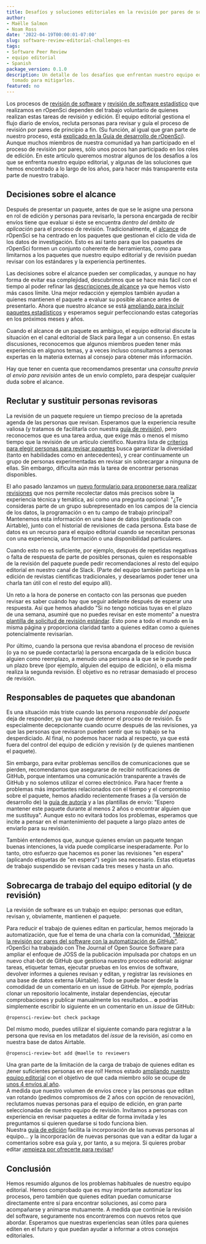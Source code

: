 ```yaml
---
title: Desafíos y soluciones editoriales en la revisión por pares de software
author:
- Maëlle Salmon
- Noam Ross
date: '2022-04-19T00:00:01-07:00'
slug: software-review-editorial-challenges-es
tags:
- Software Peer Review
- equipo editorial
- Spanish
package_version: 0.1.0
description: Un detalle de los desafíos que enfrentan nuestro equipo editorial y las medidas que hemos
  tomado para mitigarlos.
featured: no
---
```


Los procesos de [revisión de software](/software-review/) y [revisión de software estadístico](/stat-software-review/) que realizamos en rOpenSci dependen del trabajo voluntario de quienes realizan estas tareas de revisión y edición.
El equipo editorial gestiona el flujo diario de envíos, recluta personas para revisar y guía el proceso de revisión por pares de principio a fin. (Su función, al igual que gran parte de nuestro proceso, está [explicado en la Guía de desarrollo de rOpenSci](https://devguide.ropensci.org/editorguide.html)). Aunque muchos miembros de nuestra comunidad ya han participado en el proceso de revisión por pares, sólo unos pocos han participado en los roles de edición. En este artículo queremos mostrar algunos de los desafíos a los que se enfrenta nuestro equipo editorial, y algunas de las soluciones que hemos encontrado a lo largo de los años, para hacer más transparente esta parte de nuestro trabajo.

## Decisiones sobre el alcance

Después de presentar un paquete, antes de que se le asigne una persona en rol de edición y personas para revisarlo, la persona encargada de recibir envíos tiene que evaluar si éste se encuentra *dentro del ámbito de aplicación* para el proceso de revisión. Tradicionalmente, el [alcance](https://devguide.ropensci.org/policies.html#aims-and-scope) de rOpenSci se ha centrado en los paquetes que gestionan el ciclo de vida de los datos de investigación. Esto es así tanto para que los paquetes de rOpenSci formen un conjunto coherente de herramientas, como para limitarnos a los paquetes que nuestro equipo editorial y de revisión puedan revisar con los estándares y la experiencia pertinentes.

Las decisiones sobre el alcance pueden ser complicadas, y aunque no hay forma de evitar esa complejidad, descubrimos que se hace más fácil con el tiempo al poder refinar las [descripciones de alcance](https://devguide.ropensci.org/policies.html#aims-and-scope) ya que hemos visto más casos límite.
Una mejor redacción y ejemplos también ayudan a quienes mantienen el paquete a evaluar su posible alcance antes de presentarlo. Ahora que nuestro alcance se está [ampliando para incluir paquetes estadísticos](https://stats-devguide.ropensci.org/overview.html#overview-categories) y esperamos seguir perfeccionando estas categorías en los próximos meses y años.

Cuando el alcance de un paquete es ambiguo, el equipo editorial discute la situación en el canal editorial de Slack para llegar a un consenso.
En estas discusiones, reconocemos que algunos miembros pueden tener más experiencia en algunos temas, y a veces incluso consultamos a personas expertas en la materia externas al consejo para obtener más información.

Hay que tener en cuenta que recomendamos presentar una *consulta previa al envío para revisión* antes de un envío completo, para despejar cualquier duda sobre el alcance.

## Reclutar y sustituir personas revisoras

La revisión de un paquete requiere un tiempo precioso de la apretada agenda de las personas que revisan.
Esperamos que la experiencia resulte valiosa (y tratamos de facilitarla con nuestra [guía de revisión](https://devguide.ropensci.org/reviewerguide.html)), pero reconocemos que es una tarea ardua, que exige más o menos el mismo tiempo que la revisión de un artículo científico.
Nuestra lista de [criterios para elegir personas para revisar paquetes](https://devguide.ropensci.org/editorguide.html#criteria-for-choosing-a-reviewer) busca garantizar la diversidad (tanto en habilidades como en antecedentes), y crear continuamente un grupo de personas experimentadas en revisar sin sobrecargar a ninguna de ellas. Sin embargo, dificulta aún más la tarea de encontrar personas disponibles. 

El año pasado lanzamos un [nuevo formulario para proponerse para realizar revisiones](/blog/2021/11/18/devguide-0.7.0/#a-new-form-for-volunteer-reviewing) que nos permite recolectar datos más precisos sobre la experiencia técnica y temática, así como una pregunta opcional: "¿Te consideras parte de un grupo subrepresentado en los campos de la ciencia de los datos, la programación o en tu campo de trabajo principal?
Mantenemos esta información en una base de datos (gestionada con Airtable), junto con el historial de revisiones de cada persona. 
Esta base de datos es un recurso para el equipo editorial cuando se necesitan personas con una experiencia, una formación o una disponibilidad particulares.

Cuando esto no es suficiente, por ejemplo, después de repetidas negativas o falta de respuesta de parte de posibles personas, quien es responsable de la revisión del paquete puede pedir recomendaciones al resto del equipo editorial en nuestro canal de Slack. (Parte del equipo también participa en la edición de revistas científicas tradicionales, y desearíamos poder tener una charla tan útil con el resto del equipo allí).

Un reto a la hora de ponerse en contacto con las personas que pueden revisar es saber cuándo hay que seguir adelante después de esperar una respuesta. Así que hemos añadido "Si no tengo noticias tuyas en el plazo de una semana, asumiré que no puedes revisar en este momento" a nuestra [plantilla de solicitud de revisión estándar](https://devguide.ropensci.org/reviewrequesttemplate.html). Esto pone a todo el mundo en la misma página y proporciona claridad tanto a quienes editan como a quienes potencialmente revisarían. 

Por último, cuando la persona que revisa abandona el proceso de revisión (o ya no se puede contactarla)
la persona encargada de la edición busca alguien como reemplazo, a menudo una persona a la que se le puede pedir un plazo breve (por ejemplo, alguien del equipo de edición), o ella misma realiza la segunda revisión.
El objetivo es no retrasar demasiado el proceso de revisión.

## Responsables de paquetes que abandonan

Es una situación más triste cuando las persona *responsable del paquete* deja de responder, ya que hay que detener el proceso de revisión.
Es especialmente decepcionante cuando ocurre después de las revisiones, ya que las personas que revisaron pueden sentir que su trabajo se ha desperdiciado.
Al final, no podemos hacer nada al respecto, ya que está fuera del control del equipo de edición y revisión (y de quienes mantienen el paquete).

Sin embargo, para evitar problemas sencillos de comunicaciones que se pierden, recomendamos que asegurarse de recibir notificaciones de GitHub, porque intentamos una comunicación transparente a través de GitHub y no solemos utilizar el correo electrónico.
Para hacer frente a problemas más importantes relacionados con el tiempo y el compromiso sobre el paquete, hemos añadido recientemente frases a (la versión de desarrollo de) la [guía de autoría](https://devdevguide.netlify.app/authors-guide.html) y a las plantillas de envío: "Espero mantener este paquete durante al menos 2 años o encontrar alguien que me sustituya".
Aunque esto no evitará todos los problemas, esperamos que incite a pensar en el mantenimiento del paquete a largo plazo antes de enviarlo para su revisión.

También entendemos que, aunque quienes envían un paquete tengan buenas intenciones, la vida puede complicarse inesperadamente.
Por lo tanto, otro esfuerzo que hacemos es poner las revisiones "en espera" (aplicando etiquetas de "en espera") según sea necesario.
Estas etiquetas de trabajo suspendido se revisan cada tres meses y hasta un año.

## Sobrecarga de trabajo del equipo editorial (y de revisión)

La revisión de software es un trabajo en equipo: personas que editan, revisan y, obviamente, mantienen el paquete.

Para reducir el trabajo de quienes editan en particular, hemos mejorado la automatización, que fue el tema de una charla con la comunidad, ["Mejorar la revisión por pares del software con la automatización de GitHub"](/commcalls/dec2021-automation/).
rOpenSci ha trabajado con The Journal of Open Source Software para ampliar el enfoque de JOSS de la publicación impulsada por chatops en un nuevo chat-bot de GitHub que gestiona nuestro proceso editorial: asignar tareas, etiquetar temas, ejecutar pruebas en los envíos de software, devolver informes a quienes revisan y editan, y registrar las revisiones en una base de datos externa (Airtable). Todo se puede hacer desde la comodidad de un comentario en un issue de GitHub.
Por ejemplo, podrías clonar un repositorio localmente, instalar dependencias, ejecutar comprobaciones y publicar manualmente los resultados... **o** podrías simplemente escribir lo siguiente en un comentario en un _issue_ de GitHub:

```
@ropensci-review-bot check package
```

Del mismo modo, puedes utilizar el siguiente comando para registrar a la persona que revisa en los metadatos del _issue_ de la revisión, así como en nuestra base de datos Airtable.

```
@ropensci-review-bot add @maelle to reviewers
```

Una gran parte de la limitación de la carga de trabajo de quienes editan es ¡tener suficientes personas en ese rol!  Hemos estado [ampliando nuestro equipo editorial](/tags/editors/) con el objetivo de que cada miembro sólo se ocupe de [unos 4 envíos al año](https://devdevguide.netlify.app/editorguide.html#editors-responsabilities).  
A medida que nuestro volumen de envíos crece y las personas que editan van rotando (pedimos compromisos de 2 años con opción de renovación), reclutamos nuevas personas para el equipo de edición, en gran parte seleccionadas de nuestro equipo de revisión.
Invitamos a personas con experiencia en revisar paquetes a editar de forma invitada y les preguntamos si quieren quedarse si todo funciona bien.  
Nuestra [guía de edición](https://devguide.ropensci.org/editorguide.html) facilita la incorporación de las nuevas personas al equipo... y la incorporación de nuevas personas que van a editar da lugar a comentarios sobre esa guía y, por tanto, a su mejora.
Si quieres probar editar ¡[empieza por ofrecerte para revisar](/software-reviewer)!

## Conclusión

Hemos resumido algunos de los problemas habituales de nuestro equipo editorial.
Hemos comprobado que es muy importante automatizar los procesos, pero también que quienes editan puedan comunicarse directamente entre sí para encontrar soluciones, así como para acompañarse y animarse mutuamente.
A medida que continúe la revisión del software, seguramente nos encontraremos con nuevos retos que abordar.
Esperamos que nuestras experiencias sean útiles para quienes editen en el futuro y que puedan ayudar a informar a otros consejos editoriales.


